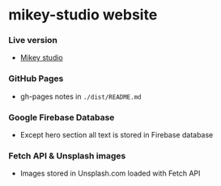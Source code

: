 # mikey-studio website

### Live version

* [Mikey studio](https://mikey-studio.xyz)

### GitHub Pages

* gh-pages notes in `./dist/README.md`

### Google Firebase Database

* Except hero section all text is stored in Firebase database

### Fetch API & Unsplash images

* Images stored in Unsplash.com loaded with Fetch API
